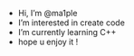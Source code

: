 - Hi, I’m @ma1ple
- I’m interested in create code
- I’m currently learning C++ 
- hope u enjoy it !

<!--
ma1ple/ma1ple is a ✨ special ✨ repository because its `README.md` (this file) appears on your GitHub profile.
You can click the Preview link to take a look at your changes.
--->
